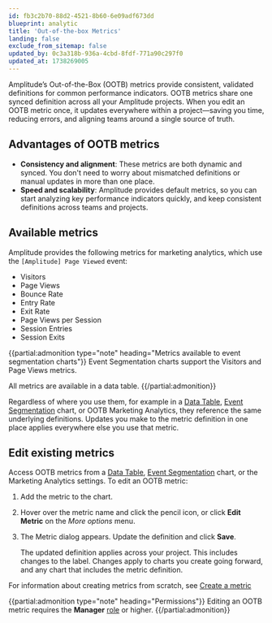 ```yaml
---
id: fb3c2b70-88d2-4521-8b60-6e09adf673dd
blueprint: analytic
title: 'Out-of-the-box Metrics'
landing: false
exclude_from_sitemap: false
updated_by: 0c3a318b-936a-4cbd-8fdf-771a90c297f0
updated_at: 1738269005
---
```

Amplitude’s Out-of-the-Box (OOTB) metrics provide consistent, validated definitions for common performance indicators. OOTB metrics share one synced definition across all your Amplitude projects. When you edit an OOTB metric once, it updates everywhere within a project—saving you time, reducing errors, and aligning teams around a single source of truth.

## Advantages of OOTB metrics

* **Consistency and alignment**: These metrics are both dynamic and synced. You don't need to worry about mismatched definitions or manual updates in more than one place.
* **Speed and scalability**: Amplitude provides default metrics, so you can start analyzing key performance indicators quickly, and keep consistent definitions across teams and projects.

## Available metrics

Amplitude provides the following metrics for marketing analytics, which use the `[Amplitude] Page Viewed` event:

* Visitors
* Page Views
* Bounce Rate
* Entry Rate
* Exit Rate
* Page Views per Session
* Session Entries
* Session Exits

{{partial:admonition type="note" heading="Metrics available to event segmentation charts"}}
Event Segmentation charts support the Visitors and Page Views metrics.

All metrics are available in a data table.
{{/partial:admonition}}

Regardless of where you use them, for example in a [Data Table](docs/analytics/charts/data-tables), [Event Segmentation](/docs/analytics/charts/event-segmentation) chart, or OOTB Marketing Analytics, they reference the same underlying definitions. Updates you make to the metric definition in one place applies everywhere else you use that metric.

## Edit existing metrics

Access OOTB metrics from a [Data Table](docs/analytics/charts/data-tables), [Event Segmentation](/docs/analytics/charts/event-segmentation) chart, or the Marketing Analytics settings. To edit an OOTB metric:

1. Add the metric to the chart.
2. Hover over the metric name and click the pencil icon, or click **Edit Metric** on the *More options* menu.
3. The Metric dialog appears. Update the definition and click **Save**.

   The updated definition applies across your project. This includes changes to the label. Changes apply to charts you create going forward, and any chart that includes the metric definition.

For information about creating metrics from scratch, see [Create a metric](/docs/analytics/charts/data-tables/data-tables-create-metric)

{{partial:admonition type="note" heading="Permissions"}}
Editing an OOTB metric requires the **Manager** [role](/docs/admin/account-management/user-roles-permissions) or higher.
{{/partial:admonition}}
